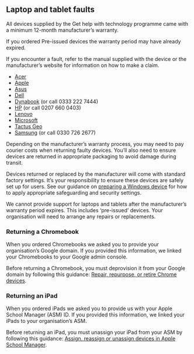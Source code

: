 ## Laptop and tablet faults

All devices supplied by the Get help with technology programme came with a minimum
12-month manufacturer&rsquo;s warranty.

If you ordered Pre-issued devices the warranty period may have already expired.

If you encounter a fault, refer to the manual supplied with the device or the manufacturer&rsquo;s
website for information on how to make a claim.

* [Acer](https://www.acer.com/ac/en/GB/content/support)
* [Apple](https://support.apple.com/en-gb/ipad/repair/service)
* [Asus](https://www.asus.com/uk/support/warranty-status-inquiry/)
* [Dell](https://www.dell.com/support/home/en-uk?app=warranty)
* [Dynabook](https://support.dynabook.com/warranty) (or call 0333 222 7444)
* [HP](https://support.hp.com/gb-en/checkwarranty) (or call 0207 660 0403)
* [Lenovo](https://pcsupport.lenovo.com/uk/en/warrantylookup#/)
* [Microsoft](https://docs.microsoft.com/en-gb/surface/)
* [Tactus Geo](https://geo-computers.com/support/)
* [Samsung](https://www.samsung.com/uk/business/support/) (or call 0330 726 2677)

Depending on the manufacturer&rsquo;s warranty process, you may need to pay courier costs
when returning faulty devices. You&rsquo;ll also need to ensure devices are returned in
appropriate packaging to avoid damage during transit.

Devices returned or replaced by the manufacturer will come with standard factory settings.
It&rsquo;s your responsibility to ensure these devices are safely set up for users. See our
guidance on [preparing a Windows device](/devices/preparing-a-standard-windows-device) for how to apply appropriate safeguarding and
security settings.

We cannot provide support for laptops and tablets after the manufacturer&rsquo;s warranty period
expires. This includes &lsquo;pre-issued&rsquo; devices. Your organisation will need to arrange any
repairs or replacements.

### Returning a Chromebook

When you ordered Chromebooks we asked you to provide your organisation&rsquo;s Google
domain. If you provided this information, we linked your Chromebooks to your Google
admin console.

Before returning a Chromebook, you must deprovision it from your Google domain by
following this guidance: [Repair, repurpose, or retire Chrome devices](https://support.google.com/chrome/a/answer/3523633).

### Returning an iPad

When you ordered iPads we asked you to provide us with your Apple School Manager
(ASM) ID. If you provided this information, we linked your iPads to your organisation&rsquo;s
ASM.

Before returning an iPad, you must unassign your iPad from your ASM by following this
guidance: [Assign, reassign or unassign devices in Apple School Manager](https://support.apple.com/en-gb/guide/apple-school-manager/asmf500c0851/web).
